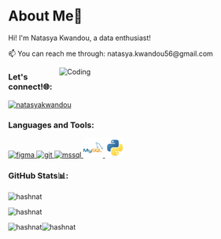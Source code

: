 <h1 align="left">About Me👋</h1>
<p align="left">Hi! I'm Natasya Kwandou, a data enthusiast!  </p>
<p align= "left">📫 You can reach me through: natasya.kwandou56@gmail.com </p>


<img align="right" alt="Coding" width="400" src="https://intellipaat.com/blog/wp-content/uploads/2015/07/Big-Data.gif">


<h3 align="left"> Let's connect!🌐:</h3>
<p align="left">
<a href="https://linkedin.com/in/natasyakwandou" target="blank"><img align="center" src="https://raw.githubusercontent.com/rahuldkjain/github-profile-readme-generator/master/src/images/icons/Social/linked-in-alt.svg" alt="natasyakwandou" height="20" width="30" /></a>
</p>

<h3 align="left">Languages and Tools:</h3>
<p align="left"> <a href="https://www.figma.com/" target="_blank" rel="noreferrer"> <img src="https://www.vectorlogo.zone/logos/figma/figma-icon.svg" alt="figma" width="40" height="40"/> </a> <a href="https://git-scm.com/" target="_blank" rel="noreferrer"> <img src="https://www.vectorlogo.zone/logos/git-scm/git-scm-icon.svg" alt="git" width="40" height="40"/> </a> <a href="https://www.microsoft.com/en-us/sql-server" target="_blank" rel="noreferrer"> <img src="https://www.svgrepo.com/show/303229/microsoft-sql-server-logo.svg" alt="mssql" width="40" height="40"/> </a> <a href="https://www.mysql.com/" target="_blank" rel="noreferrer"> <img src="https://raw.githubusercontent.com/devicons/devicon/master/icons/mysql/mysql-original-wordmark.svg" alt="mysql" width="40" height="40"/> </a> <a href="https://www.python.org" target="_blank" rel="noreferrer"> <img src="https://raw.githubusercontent.com/devicons/devicon/master/icons/python/python-original.svg" alt="python" width="40" height="40"/> </a> 
</p>




<h3 align="left">GitHub Stats📊:</h3>

<p><img align="center" src="https://github-readme-streak-stats.herokuapp.com/?user=hashnat&" alt="hashnat" /></p>
<p>&nbsp;<img align="left" src="https://github-readme-stats.vercel.app/api?username=hashnat&show_icons=true&locale=en" alt="hashnat" /></p>
<p><img align="left" src="https://github-readme-stats.vercel.app/api/top-langs?username=hashnat&show_icons=true&locale=en&layout=compact" alt="hashnat" /></p>


<p align="left"> <img src="https://komarev.com/ghpvc/?username=hashnat&label=Profile%20views&color=0e75b6&style=flat" alt="hashnat" /> </p>

